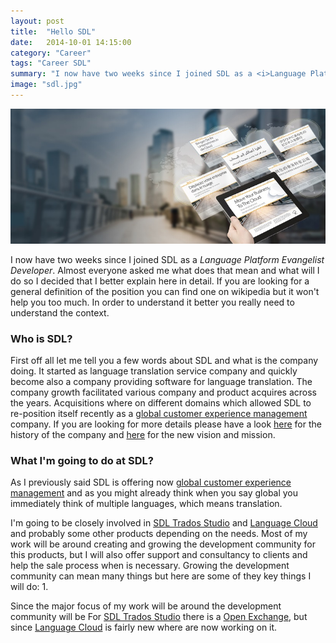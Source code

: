 ```yaml
---
layout: post
title:  "Hello SDL"
date:   2014-10-01 14:15:00
category: "Career"
tags: "Career SDL"
summary: "I now have two weeks since I joined SDL as a <i>Language Platform Evangelist Developer</i>. Almost everyone asked me what does that mean and what will I do so I decided that I better explain here in detail. If you are looking for a general definition of the position you can find one on wikipedia but it won't help you too much. In order to understand it better you really need to understand the context."
image: "sdl.jpg"
---
```


<img src="/assets/images/posts/sdl.jpg" alt="Hello SDL" title="Hello SDL" class="img-responsive">

<p class="dropcap">I now have two weeks since I joined SDL as a <i>Language Platform Evangelist Developer</i>. Almost everyone asked me what does that mean and what will I do so I decided that I better explain here in detail. If you are looking for a general definition of the position you can find one on wikipedia but it won't help you too much. In order to understand it better you really need to understand the context.</p>

### Who is SDL? ###

First off all let me tell you a few words about SDL and what is the company doing. It started as language translation service company and quickly become also a company providing software for language translation. The company growth facilitated various company and product acquires across the years. Acquisitions where on different domains which allowed SDL to re-position itself recently as a [global customer experience management](http://www.sdl.com/solutions/business-need/global-customer-experience-management/) company. If you are looking for more details please have a look [here](http://www.sdl.com/aboutus/aboutsdl/history.html) for the history of the company and [here](http://www.sdl.com/aboutus/aboutsdl/vision-mission.html) for the new vision and mission.

### What I'm going to do at SDL? ###

As I previously said SDL is offering now [global customer experience management](http://www.sdl.com/solutions/business-need/global-customer-experience-management/) and as you might already think when you say global you immediately think of multiple languages, which means translation. 

I'm going to be closely involved in [SDL Trados Studio](http://www.sdl.com/products/sdl-trados-studio/) and [Language Cloud](https://languagecloud.sdl.com/) and probably some other products depending on the needs. Most of my work will be around creating and growing the development community for this products, but I will also offer support and consultancy to clients and help the sale process when is necessary. Growing the development community can mean many things but here are some of they key things I will do:
1. 



Since the major focus of my work will be around the development community will be  For [SDL Trados Studio](http://www.sdl.com/products/sdl-trados-studio/) there is a [Open Exchange](http://www.translationzone.com/openexchange/index.html), but since [Language Cloud](https://languagecloud.sdl.com/) is fairly new where are now working on it. 

